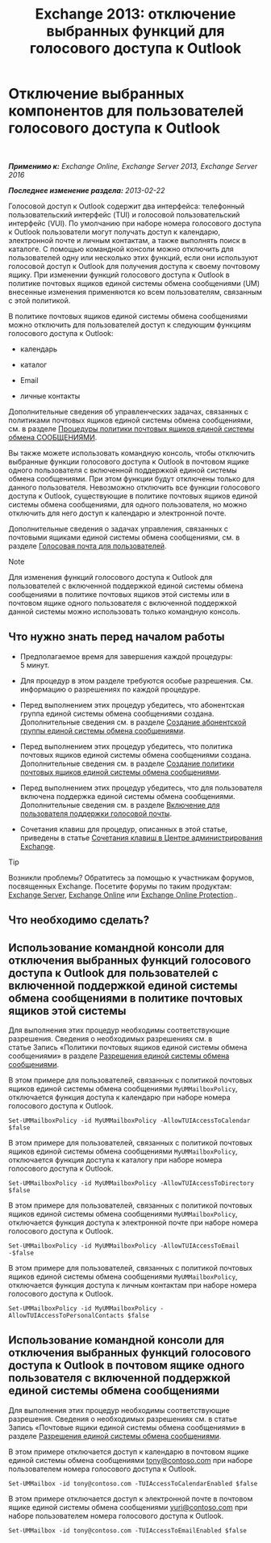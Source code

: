 ﻿---
title: 'Exchange 2013: отключение выбранных функций для голосового доступа к Outlook'
TOCTitle: Отключение выбранных компонентов для пользователей голосового доступа к Outlook
ms:assetid: 37421edf-af60-4ca9-9e8b-262b8b851607
ms:mtpsurl: https://technet.microsoft.com/ru-ru/library/Gg602126(v=EXCHG.150)
ms:contentKeyID: 50556378
ms.date: 05/22/2018
mtps_version: v=EXCHG.150
ms.translationtype: MT
---

# Отключение выбранных компонентов для пользователей голосового доступа к Outlook

 

_**Применимо к:** Exchange Online, Exchange Server 2013, Exchange Server 2016_

_**Последнее изменение раздела:** 2013-02-22_

Голосовой доступ к Outlook содержит два интерфейса: телефонный пользовательский интерфейс (TUI) и голосовой пользовательский интерфейс (VUI). По умолчанию при наборе номера голосового доступа к Outlook пользователи могут получать доступ к календарю, электронной почте и личным контактам, а также выполнять поиск в каталоге. С помощью командной консоли можно отключить для пользователей одну или несколько этих функций, если они используют голосовой доступ к Outlook для получения доступа к своему почтовому ящику. При изменении функций голосового доступа к Outlook в политике почтовых ящиков единой системы обмена сообщениями (UM) внесенные изменения применяются ко всем пользователям, связанным с этой политикой.

В политике почтовых ящиков единой системы обмена сообщениями можно отключить для пользователей доступ к следующим функциям голосового доступа к Outlook:

  - календарь

  - каталог

  - Email

  - личные контакты

Дополнительные сведения об управленческих задачах, связанных с политиками почтовых ящиков единой системы обмена сообщениями, см. в разделе [Процедуры политики почтовых ящиков единой системы обмена СООБЩЕНИЯМИ](um-mailbox-policy-procedures-exchange-2013-help.md).

Вы также можете использовать командную консоль, чтобы отключить выбранные функции голосового доступа к Outlook в почтовом ящике одного пользователя с включенной поддержкой единой системы обмена сообщениями. При этом функции будут отключены только для данного пользователя. Невозможно отключить все функции голосового доступа к Outlook, существующие в политике почтовых ящиков единой системы обмена сообщениями, для одного пользователя, но можно отключить для него доступ к календарю и электронной почте.

Дополнительные сведения о задачах управления, связанных с почтовыми ящиками единой системы обмена сообщениями, см. в разделе [Голосовая почта для пользователей](voice-mail-for-users-exchange-2013-help.md).

> [!NOTE]  
> Для изменения функций голосового доступа к Outlook для пользователей с включенной поддержкой единой системы обмена сообщениями в политике почтовых ящиков этой системы или в почтовом ящике одного пользователя с включенной поддержкой данной системы можно использовать только командную консоль.


## Что нужно знать перед началом работы

  - Предполагаемое время для завершения каждой процедуры: 5 минут.

  - Для процедур в этом разделе требуются особые разрешения. См. информацию о разрешениях по каждой процедуре.

  - Перед выполнением этих процедур убедитесь, что абонентская группа единой системы обмена сообщениями создана. Дополнительные сведения см. в разделе [Создание абонентской группы единой системы обмена сообщениями](create-a-um-dial-plan-exchange-2013-help.md).

  - Перед выполнением этих процедур убедитесь, что политика почтовых ящиков единой системы обмена сообщениями создана. Дополнительные сведения см. в разделе [Создание политики почтовых ящиков единой системы обмена сообщениями](create-a-um-mailbox-policy-exchange-2013-help.md).

  - Перед выполнением этих процедур убедитесь, что для пользователя включена поддержка единой системы обмена сообщениями. Дополнительные сведения см. в разделе [Включение для пользователя поддержки голосовой почты](enable-a-user-for-voice-mail-exchange-2013-help.md).

  - Сочетания клавиш для процедур, описанных в этой статье, приведены в статье [Сочетания клавиш в Центре администрирования Exchange](keyboard-shortcuts-in-the-exchange-admin-center-exchange-online-protection-help.md).

> [!TIP]  
> Возникли проблемы? Обратитесь за помощью к участникам форумов, посвященных Exchange. Посетите форумы по таким продуктам: <a href="https://go.microsoft.com/fwlink/p/?linkid=60612">Exchange Server</a>, <a href="https://go.microsoft.com/fwlink/p/?linkid=267542">Exchange Online</a> или <a href="https://go.microsoft.com/fwlink/p/?linkid=285351">Exchange Online Protection</a>..


## Что необходимо сделать?

## Использование командной консоли для отключения выбранных функций голосового доступа к Outlook для пользователей с включенной поддержкой единой системы обмена сообщениями в политике почтовых ящиков этой системы

Для выполнения этих процедур необходимы соответствующие разрешения. Сведения о необходимых разрешениях см. в статье Запись «Политики почтовых ящиков единой системы обмена сообщениями» в разделе [Разрешения единой системы обмена сообщениями](unified-messaging-permissions-exchange-2013-help.md).

В этом примере для пользователей, связанных с политикой почтовых ящиков единой системы обмена сообщениями `MyUMMailboxPolicy`, отключается функция доступа к календарю при наборе номера голосового доступа к Outlook.

    Set-UMMailboxPolicy -id MyUMMailboxPolicy -AllowTUIAccessToCalendar $false

В этом примере для пользователей, связанных с политикой почтовых ящиков единой системы обмена сообщениями `MyUMMailboxPolicy`, отключается функция доступа к каталогу при наборе номера голосового доступа к Outlook.

    Set-UMMailboxPolicy -id MyUMMailboxPolicy -AllowTUIAccessToDirectory $false

В этом примере для пользователей, связанных с политикой почтовых ящиков единой системы обмена сообщениями `MyUMMailboxPolicy`, отключается функция доступа к электронной почте при наборе номера голосового доступа к Outlook.

    Set-UMMailboxPolicy -id MyUMMailboxPolicy -AllowTUIAccessToEmail -$false

В этом примере для пользователей, связанных с политикой почтовых ящиков единой системы обмена сообщениями `MyUMMailboxPolicy`, отключается функция доступа к личным контактам при наборе номера голосового доступа к Outlook.

    Set-UMMailboxPolicy -id MyUMMailboxPolicy -AllowTUIAccessToPersonalContacts $false

## Использование командной консоли для отключения выбранных функций голосового доступа к Outlook в почтовом ящике одного пользователя с включенной поддержкой единой системы обмена сообщениями

Для выполнения этих процедур необходимы соответствующие разрешения. Сведения о необходимых разрешениях см. в статье Запись «Почтовые ящики единой системы обмена сообщениями» в разделе [Разрешения единой системы обмена сообщениями](unified-messaging-permissions-exchange-2013-help.md).

В этом примере отключается доступ к календарю в почтовом ящике единой системы обмена сообщениями tony@contoso.com при наборе пользователем номера голосового доступа к Outlook.

    Set-UMMailbox -id tony@contoso.com -TUIAccessToCalendarEnabled $false

В этом примере отключается доступ к электронной почте в почтовом ящике единой системы обмена сообщениями yuri@contoso.com при наборе пользователем номера голосового доступа к Outlook.

    Set-UMMailbox -id tony@contoso.com -TUIAccessToEmailEnabled $false

